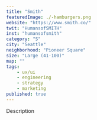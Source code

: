 ```yaml
---
title: "Smith"
featuredImage: ./-hamburgers.png
website: "https://www.smith.co/"
twit: "HumansofSMITH"
inst: "humansofsmith"
category: "S"
city: "Seattle"
neighborhood: "Pioneer Square"
size: "Large (41-100)"
map: ""
tags:
    - ux/ui
    - engineering
    - strategy
    - marketing
published: true
---
```


Description
